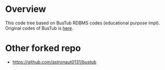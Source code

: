 # Overview
This code tree based on BusTub RDBMS codes (educational purpose impl).  
Original codes of BusTub is [here](https://github.com/cmu-db/bustub).

# Other forked repo
- https://github.com/astronaut0131/bustub
